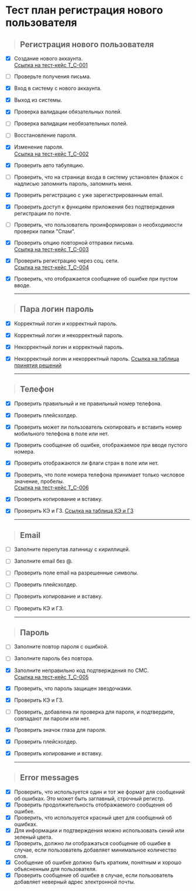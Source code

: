 # Тест план регистрация нового пользователя

> ## Регистрация нового пользователя

- [x] Создание нового аккаунта.  
[Ссылка на тест-кейс T_C-001](https://github.com/Andrew-Valiev/andrew-valiev/blob/main/test_cases/test_case_T_C-001.md)
- [ ] Проверьте получения письма.
- [x] Вход в систему с нового аккаунта.
- [x] Выход из системы.
- [x] Проверка валидации обязательных полей.
- [ ] Проверка валидации необязательных полей.
- [ ] Восстановление пароля.
- [x] Изменение пароля.  
[Ссылка на тест-кейс T_C-002](https://github.com/Andrew-Valiev/andrew-valiev/blob/main/test_cases/test_case_T_C-002.md)
- [x] Проверить авто табуляцию.
- [ ] Проверить, что на странице входа в систему установлен флажок с надписью запомнить пароль, запомнить меня.
- [x] Проверить регистрацию с уже зарегистрированным email.
- [x] Проверить доступ к функциям приложения без подтверждения регистрации по почте.
- [ ] Проверить, что пользователь проинформирован о необходимости проверки папки "Спам".
- [x] Проверить опцию повторной отправки письма.  
[Ссылка на тест-кейс T_C-003](https://github.com/Andrew-Valiev/andrew-valiev/blob/main/test_cases/test_case_T_C-003.md)
- [x] Проверить регистрацию через соц. сети.  
[Ссылка на тест-кейс T_C-004](https://github.com/Andrew-Valiev/andrew-valiev/blob/main/test_cases/test_case_T_C-004.md)
- [x] Проверить, что отображается сообщение об ошибке при пустом вводе.

  ---

> ## Пара логин пароль

- [x] Корректный логин и корректный пароль.
- [x] Корректный логин и некорректный пароль.
- [x] Некорректный логин и корректный пароль.
- [x] Некорректный логин и некорректный пароль.
[Ссылка на таблица принятия решений](https://github.com/Andrew-Valiev/andrew-valiev/blob/main/bug_reports/bug_report_EX_T-003-01.md)
  
  ---

> ## Телефон

- [x] Проверить правильный и не правильный номер телефона.
- [x] Проверить плейсхолдер.
- [x] Проверить может ли пользователь скопировать и вставить номер мобильного телефона в поле или нет.
- [x] Проверить сообщение об ошибке, отображаемое при вводе пустого номера.
- [x] Проверить отображаются ли флаги стран в поле или нет.
- [x] Проверить, что поле номера телефона принимает только числовое значение, пробелы.  
[Ссылка на тест-кейс T_C-006](https://github.com/Andrew-Valiev/andrew-valiev/blob/main/test_cases/test_case_T_C-006.md)
- [x] Проверить копирование и вставку.
- [x] Проверить КЭ и ГЗ.
[Ссылка на таблица КЭ и ГЗ](https://github.com/Andrew-Valiev/andrew-valiev/blob/main/bug_reports/bug_report_EX_T-003-01.md)

  ---

> ## Email

- [ ] Заполните перепутав латиницу с кириллицей.
- [ ] Заполните email без @.
- [ ] Проверить поле email на разрешенные символы.
- [ ] Проверить плейсхолдер.
- [ ] Проверить копирование и вставку.
- [ ] Проверить КЭ и ГЗ.

  ---

> ## Пароль

- [ ] Заполните повтор пароля с ошибкой.
- [ ] Заполните пароль без повтора.
- [x] Заполните неправильно код подтверждения по СМС.  
[Ссылка на тест-кейс T_C-005](https://github.com/Andrew-Valiev/andrew-valiev/blob/main/test_cases/test_case_T_C-005.md)
- [x] Проверить, что пароль защищен звездочками.
- [x] Проверить КЭ и ГЗ.
- [ ] Проверить, добавлена ли проверка для пароля, и подтвердите, совпадают ли пароли или нет.
- [x] Проверить значок глаза для пароля.
- [x] Проверить плейсхолдер.
- [x] Проверить копирование и вставку.

  ---

> ## Error messages

- [x] Проверить, что используется один и тот же формат для сообщений об ошибках. Это может быть заглавный, строчный регистр.
- [x] Проверить продолжительность отображаемого сообщения об ошибке.
- [x] Проверить, что используется красный цвет для сообщений об ошибках.
- [x] Для информации и подтверждения можно использовать синий или зеленый цвета.
- [x] Проверить, должно ли отображаться сообщение об ошибке в случае, если пользователь добавляет минимальное количество слов.
- [x] Сообщение об ошибке должно быть кратким, понятным и хорошо объясненным для пользователя.
- [x] Проверить сообщение об ошибке в случае, если пользователь добавляет неверный адрес электронной почты.

